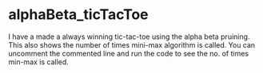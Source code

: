 # alphaBeta_ticTacToe

I have a made a always winning tic-tac-toe using the alpha beta pruining. This also shows the number of times mini-max algorithm is called. You can uncomment the commented line and run the code to see the no. of times min-max is called.
